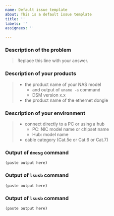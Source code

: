 ```yaml
---
name: Default issue template
about: This is a default issue template
title: ''
labels: ''
assignees: ''

---
```


### Description of the problem

> Replace this line with your answer.


### Description of your products

> - the product name of your NAS model
>     - and output of ``uname -a`` command
>     - DSM version x.x
> - the product name of the ethernet dongle

### Description of your environment

> - connect directly to a PC or using a hub
>     - PC: NIC model name or chipset name
>     - Hub: model name
> - cable category (Cat.5e or Cat.6 or Cat.7)

### Output of ``dmesg`` command

````
(paste output here)
````

### Output of ``lsusb`` command

````
(paste output here)
````

### Output of ``lsusb`` command

````
(paste output here)
````
